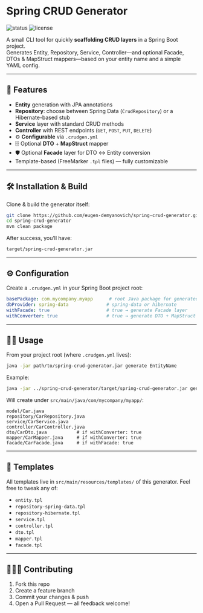 # Spring CRUD Generator

![status](https://img.shields.io/badge/status-active-brightgreen)
![license](https://img.shields.io/badge/license-MIT-blue)

A small CLI tool for quickly **scaffolding CRUD layers** in a Spring Boot project.  
Generates Entity, Repository, Service, Controller—and optional Facade, DTOs & MapStruct mappers—based on your entity name and a simple YAML config.

---

## 🚀 Features

- **Entity** generation with JPA annotations  
- **Repository**: choose between Spring Data (`CrudRepository`) or a Hibernate-based stub  
- **Service** layer with standard CRUD methods  
- **Controller** with REST endpoints (`GET`, `POST`, `PUT`, `DELETE`)  
- ⚙️ **Configurable** via `.crudgen.yml`  
- 🗄️ Optional **DTO** + **MapStruct** mapper  
- 🛡️ Optional **Facade** layer for DTO ↔ Entity conversion  
- Template-based (FreeMarker `.tpl` files) — fully customizable  

---

## 🛠️ Installation & Build

Clone & build the generator itself:

```bash
git clone https://github.com/eugen-demyanovich/spring-crud-generator.git
cd spring-crud-generator
mvn clean package
````

After success, you’ll have:

```
target/spring-crud-generator.jar
```

---

## ⚙️ Configuration

Create a `.crudgen.yml` in your Spring Boot project root:

```yaml
basePackage: com.mycompany.myapp      # root Java package for generated code
dbProvider: spring-data              # spring-data or hibernate
withFacade: true                     # true → generate Facade layer
withConverter: true                  # true → generate DTO + MapStruct mapper
```

---

## 🏃‍♂️ Usage

From your project root (where `.crudgen.yml` lives):

```bash
java -jar path/to/spring-crud-generator.jar generate EntityName
```

Example:

```bash
java -jar ../spring-crud-generator/target/spring-crud-generator.jar generate Car
```

Will create under `src/main/java/com/mycompany/myapp/`:

```
model/Car.java
repository/CarRepository.java
service/CarService.java
controller/CarController.java
dto/CarDto.java           # if withConverter: true
mapper/CarMapper.java     # if withConverter: true
facade/CarFacade.java     # if withFacade: true
```

---

## 📂 Templates

All templates live in `src/main/resources/templates/` of this generator.
Feel free to tweak any of:

* `entity.tpl`
* `repository-spring-data.tpl`
* `repository-hibernate.tpl`
* `service.tpl`
* `controller.tpl`
* `dto.tpl`
* `mapper.tpl`
* `facade.tpl`

---

## 🧑‍🤝‍🧑 Contributing

1. Fork this repo
2. Create a feature branch
3. Commit your changes & push
4. Open a Pull Request — all feedback welcome!

